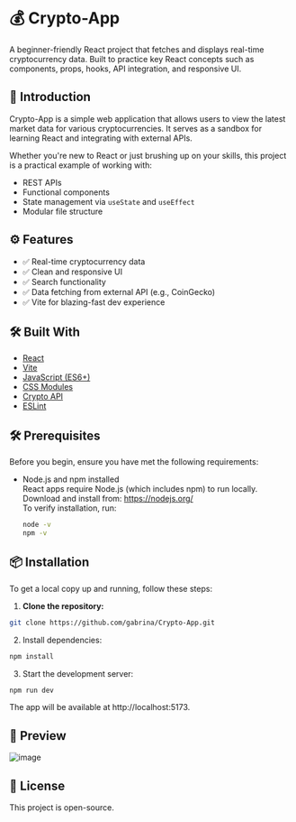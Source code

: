 # 💰 Crypto-App

A beginner-friendly React project that fetches and displays real-time cryptocurrency data. Built to practice key React concepts such as components, props, hooks, API integration, and responsive UI.

## 🚀 Introduction

Crypto-App is a simple web application that allows users to view the latest market data for various cryptocurrencies. It serves as a sandbox for learning React and integrating with external APIs.

Whether you're new to React or just brushing up on your skills, this project is a practical example of working with:

- REST APIs
- Functional components
- State management via `useState` and `useEffect`
- Modular file structure



## ⚙️ Features

- ✅ Real-time cryptocurrency data
- ✅ Clean and responsive UI
- ✅ Search functionality
- ✅ Data fetching from external API (e.g., CoinGecko)
- ✅ Vite for blazing-fast dev experience


## 🛠️ Built With

- [React](https://reactjs.org/)
- [Vite](https://vitejs.dev/)
- [JavaScript (ES6+)](https://developer.mozilla.org/en-US/docs/Web/JavaScript)
- [CSS Modules](https://github.com/css-modules/css-modules)
- [Crypto API](https://www.coingecko.com/en/api)
- [ESLint](https://eslint.org/)



## 🛠️ Prerequisites

Before you begin, ensure you have met the following requirements:

- Node.js and npm installed  
  React apps require Node.js (which includes npm) to run locally.  
  Download and install from: https://nodejs.org/  
  To verify installation, run:
  ```bash
  node -v
  npm -v

## 📦 Installation

To get a local copy up and running, follow these steps:

1. **Clone the repository:**
```bash
git clone https://github.com/gabrina/Crypto-App.git
```
2. Install dependencies:
```bash
npm install
```
3. Start the development server:
```bash
npm run dev
```
The app will be available at http://localhost:5173.


  
## 📱 Preview
![image](https://github.com/user-attachments/assets/0d602a9b-8c72-4065-a6b4-2a6cf055a310)

  
## 📝 License
This project is open-source.
